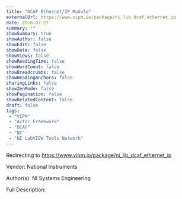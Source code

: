 ```yaml
---
title: "DCAF Ethernet/IP Module"
externalUrl: https://www.vipm.io/package/ni_lib_dcaf_ethernet_ip
date: 2016-07-27
summary: ""
showSummary: true
showAuthor: false
showEdit: false
showData: false
showViews: false
showReadingTime: false
showWordCount: false
showBreadcrumbs: false
showHeadingAnchors: false
sharingLinks: false
showZenMode: false
showPagination: false
showRelatedContent: false
draft: false
tags:
 - "VIPM"
 - "Actor Framework"
 - "DCAF"
 - "NI"
 - "NI LabVIEW Tools Network"
---
```


Redirecting to https://www.vipm.io/package/ni_lib_dcaf_ethernet_ip

Vendor: National Instruments

Author(s): NI Systems Engineering
 
Full Description:
